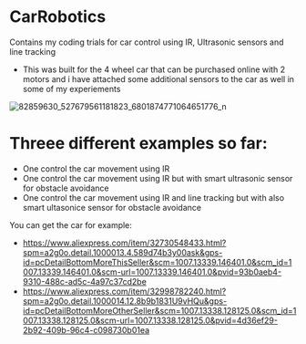 # CarRobotics
Contains my coding trials for car control using IR, Ultrasonic sensors and line tracking

- This was built for the 4 wheel car that can be purchased online with 2 motors and i have attached some additional sensors to the car as well in some of my experiements

![82859630_527679561181823_6801874771064651776_n](https://user-images.githubusercontent.com/18471537/72224183-5a001280-3588-11ea-8e66-3d06eae645e8.jpg)

# Threee different examples so far:
- One control the car movement using IR
- One control the car movement using IR but with smart ultrasonic sensor for obstacle avoidance
- One control the car movement using IR and line tracking but with also smart ultasonice sensor for obstacle avoidance

You can get the car for example:
- https://www.aliexpress.com/item/32730548433.html?spm=a2g0o.detail.1000013.4.589d74b3y00ask&gps-id=pcDetailBottomMoreThisSeller&scm=1007.13339.146401.0&scm_id=1007.13339.146401.0&scm-url=1007.13339.146401.0&pvid=93b0aeb4-9310-488c-ad5c-4a97c37cd2be
- https://www.aliexpress.com/item/32998782240.html?spm=a2g0o.detail.1000014.12.8b9b1831U9vHQu&gps-id=pcDetailBottomMoreOtherSeller&scm=1007.13338.128125.0&scm_id=1007.13338.128125.0&scm-url=1007.13338.128125.0&pvid=4d36ef29-2b92-409b-96c4-c098730b01ea

